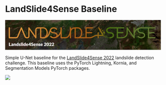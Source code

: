 # LandSlide4Sense Baseline

<img src="./assets/logo.png" width="800px"></img>

Simple U-Net baseline for the [LandSlide4Sense 2022](https://www.iarai.ac.at/landslide4sense/) landslide detection challenge. This baseline uses the PyTorch Lightning, Kornia, and Segmentation Models PyTorch packages.

<img src="./assets/main.png" width="500px"></img>
